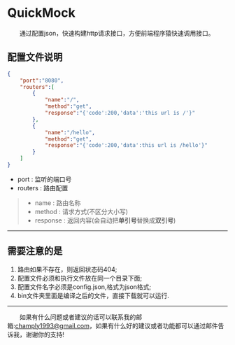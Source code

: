 # QuickMock
&emsp;&emsp;通过配置json，快速构建http请求接口，方便前端程序猿快速调用接口。

## 配置文件说明
```json
{
    "port":"8080",
    "routers":[
        {
            "name":"/",
            "method":"get",
            "response":"{'code':200,'data':'this url is /'}"
        },
        {
            "name":"/hello",
            "method":"get",
            "response":"{'code':200,'data':this url is /hello'}"
        }
    ]
}
```
- port : 监听的端口号
- routers : 路由配置
> - name : 路由名称
> - method : 请求方式(不区分大小写)
> - response : 返回内容(会自动把**单引号**替换成**双引号**)
***
## 需要注意的是
1. 路由如果不存在，则返回状态码404;
2. 配置文件必须和执行文件放在同一个目录下面;
3. 配置文件名字必须是config.json,格式为json格式;
4. bin文件夹里面是编译之后的文件，直接下载就可以运行.
***
&emsp;&emsp;如果有什么问题或者建议的话可以联系我的邮箱:champly1993@gmail.com，如果有什么好的建议或者功能都可以通过邮件告诉我，谢谢你的支持!